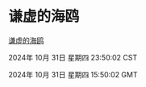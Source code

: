# 谦虚的海鸥
[谦虚的海鸥](http://219.139.197.74:56308/qxdho/course/base/hotlink/index.php)

2024年 10月 31日 星期四 23:50:02 CST

2024年 10月 31日 星期四 15:50:02 GMT
